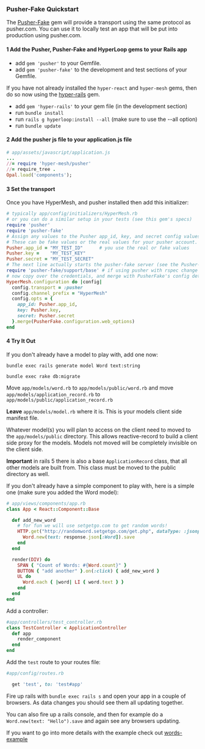 ### Pusher-Fake Quickstart

The [Pusher-Fake](https://github.com/tristandunn/pusher-fake) gem will provide a transport using the same protocol as pusher.com.  You can use it to locally test an app that will be put into production using pusher.com.

#### 1 Add the Pusher, Pusher-Fake and HyperLoop gems to your Rails app

- add `gem 'pusher'` to your Gemfile.
- add `gem 'pusher-fake'` to the development and test sections of your Gemfile.

If you have not already installed the `hyper-react` and `hyper-mesh` gems, then do so now using the [hyper-rails](https://github.com/ruby-hyperloop/hyper-rails) gem.

- add `gem 'hyper-rails'` to your gem file (in the development section)
- run `bundle install`
- run `rails g hyperloop:install --all` (make sure to use the --all option)
- run `bundle update`

#### 2 Add the pusher js file to your application.js file

```ruby
# app/assets/javascript/application.js
...
//= require 'hyper-mesh/pusher'
//= require_tree .
Opal.load('components');
```

#### 3 Set the transport

Once you have HyperMesh, and pusher installed then add this initializer:
```ruby
# typically app/config/initializers/HyperMesh.rb
# or you can do a similar setup in your tests (see this gem's specs)
require 'pusher'
require 'pusher-fake'
# Assign any values to the Pusher app_id, key, and secret config values.
# These can be fake values or the real values for your pusher account.
Pusher.app_id = "MY_TEST_ID"      # you use the real or fake values
Pusher.key =    "MY_TEST_KEY"
Pusher.secret = "MY_TEST_SECRET"
# The next line actually starts the pusher-fake server (see the Pusher-Fake readme for details.)
require 'pusher-fake/support/base' # if using pusher with rspec change this to pusher-fake/support/rspec
# now copy over the credentials, and merge with PusherFake's config details
HyperMesh.configuration do |config|
  config.transport = :pusher
  config.channel_prefix = "HyperMesh"
  config.opts = {
    app_id: Pusher.app_id,
    key: Pusher.key,
    secret: Pusher.secret
  }.merge(PusherFake.configuration.web_options)
end
```

#### 4 Try It Out  

If you don't already have a model to play with,  add one now:

`bundle exec rails generate model Word text:string`

`bundle exec rake db:migrate`

Move `app/models/word.rb` to `app/models/public/word.rb` and move
`app/models/application_record.rb` to `app/models/public/application_record.rb`

**Leave** `app/models/model.rb` where it is.  This is your models client side manifest file.

Whatever model(s) you will plan to access on the client need to moved to the `app/models/public` directory.  This allows reactive-record to build a client side proxy for the models.  Models not moved will be completely invisible on the client side.

**Important** in rails 5 there is also a base `ApplicationRecord` class, that all other models are built from.  This class must be moved to the public directory as well.

If you don't already have a simple component to play with,  here is a simple one (make sure you added the Word model):

```ruby
# app/views/components/app.rb
class App < React::Component::Base

  def add_new_word
    # for fun we will use setgetgo.com to get random words!
    HTTP.get("http://randomword.setgetgo.com/get.php", dataType: :jsonp) do |response|
      Word.new(text: response.json[:Word]).save
    end
  end

  render(DIV) do
    SPAN { "Count of Words: #{Word.count}" }
    BUTTON { "add another" }.on(:click) { add_new_word }
    UL do
      Word.each { |word| LI { word.text } }
    end
  end
end
```

Add a controller:

```ruby
#app/controllers/test_controller.rb
class TestController < ApplicationController
  def app
    render_component
  end
end
```

Add the `test` route to your routes file:

```ruby
#app/config/routes.rb

  get 'test', to: 'test#app'

```

Fire up rails with `bundle exec rails s` and open your app in a couple of browsers.  As data changes you should see them all updating together.

You can also fire up a rails console, and then for example do a `Word.new(text: "Hello").save` and again see any browsers updating.

If you want to go into more details with the example check out [words-example](/docs/words-example.md)
